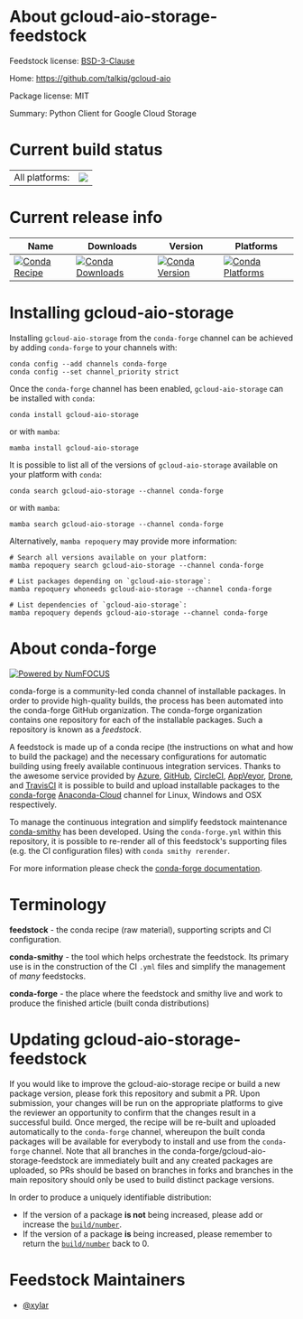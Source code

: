 About gcloud-aio-storage-feedstock
==================================

Feedstock license: [BSD-3-Clause](https://github.com/conda-forge/gcloud-aio-storage-feedstock/blob/main/LICENSE.txt)

Home: https://github.com/talkiq/gcloud-aio

Package license: MIT

Summary: Python Client for Google Cloud Storage

Current build status
====================


<table><tr><td>All platforms:</td>
    <td>
      <a href="https://dev.azure.com/conda-forge/feedstock-builds/_build/latest?definitionId=18064&branchName=main">
        <img src="https://dev.azure.com/conda-forge/feedstock-builds/_apis/build/status/gcloud-aio-storage-feedstock?branchName=main">
      </a>
    </td>
  </tr>
</table>

Current release info
====================

| Name | Downloads | Version | Platforms |
| --- | --- | --- | --- |
| [![Conda Recipe](https://img.shields.io/badge/recipe-gcloud--aio--storage-green.svg)](https://anaconda.org/conda-forge/gcloud-aio-storage) | [![Conda Downloads](https://img.shields.io/conda/dn/conda-forge/gcloud-aio-storage.svg)](https://anaconda.org/conda-forge/gcloud-aio-storage) | [![Conda Version](https://img.shields.io/conda/vn/conda-forge/gcloud-aio-storage.svg)](https://anaconda.org/conda-forge/gcloud-aio-storage) | [![Conda Platforms](https://img.shields.io/conda/pn/conda-forge/gcloud-aio-storage.svg)](https://anaconda.org/conda-forge/gcloud-aio-storage) |

Installing gcloud-aio-storage
=============================

Installing `gcloud-aio-storage` from the `conda-forge` channel can be achieved by adding `conda-forge` to your channels with:

```
conda config --add channels conda-forge
conda config --set channel_priority strict
```

Once the `conda-forge` channel has been enabled, `gcloud-aio-storage` can be installed with `conda`:

```
conda install gcloud-aio-storage
```

or with `mamba`:

```
mamba install gcloud-aio-storage
```

It is possible to list all of the versions of `gcloud-aio-storage` available on your platform with `conda`:

```
conda search gcloud-aio-storage --channel conda-forge
```

or with `mamba`:

```
mamba search gcloud-aio-storage --channel conda-forge
```

Alternatively, `mamba repoquery` may provide more information:

```
# Search all versions available on your platform:
mamba repoquery search gcloud-aio-storage --channel conda-forge

# List packages depending on `gcloud-aio-storage`:
mamba repoquery whoneeds gcloud-aio-storage --channel conda-forge

# List dependencies of `gcloud-aio-storage`:
mamba repoquery depends gcloud-aio-storage --channel conda-forge
```


About conda-forge
=================

[![Powered by
NumFOCUS](https://img.shields.io/badge/powered%20by-NumFOCUS-orange.svg?style=flat&colorA=E1523D&colorB=007D8A)](https://numfocus.org)

conda-forge is a community-led conda channel of installable packages.
In order to provide high-quality builds, the process has been automated into the
conda-forge GitHub organization. The conda-forge organization contains one repository
for each of the installable packages. Such a repository is known as a *feedstock*.

A feedstock is made up of a conda recipe (the instructions on what and how to build
the package) and the necessary configurations for automatic building using freely
available continuous integration services. Thanks to the awesome service provided by
[Azure](https://azure.microsoft.com/en-us/services/devops/), [GitHub](https://github.com/),
[CircleCI](https://circleci.com/), [AppVeyor](https://www.appveyor.com/),
[Drone](https://cloud.drone.io/welcome), and [TravisCI](https://travis-ci.com/)
it is possible to build and upload installable packages to the
[conda-forge](https://anaconda.org/conda-forge) [Anaconda-Cloud](https://anaconda.org/)
channel for Linux, Windows and OSX respectively.

To manage the continuous integration and simplify feedstock maintenance
[conda-smithy](https://github.com/conda-forge/conda-smithy) has been developed.
Using the ``conda-forge.yml`` within this repository, it is possible to re-render all of
this feedstock's supporting files (e.g. the CI configuration files) with ``conda smithy rerender``.

For more information please check the [conda-forge documentation](https://conda-forge.org/docs/).

Terminology
===========

**feedstock** - the conda recipe (raw material), supporting scripts and CI configuration.

**conda-smithy** - the tool which helps orchestrate the feedstock.
                   Its primary use is in the construction of the CI ``.yml`` files
                   and simplify the management of *many* feedstocks.

**conda-forge** - the place where the feedstock and smithy live and work to
                  produce the finished article (built conda distributions)


Updating gcloud-aio-storage-feedstock
=====================================

If you would like to improve the gcloud-aio-storage recipe or build a new
package version, please fork this repository and submit a PR. Upon submission,
your changes will be run on the appropriate platforms to give the reviewer an
opportunity to confirm that the changes result in a successful build. Once
merged, the recipe will be re-built and uploaded automatically to the
`conda-forge` channel, whereupon the built conda packages will be available for
everybody to install and use from the `conda-forge` channel.
Note that all branches in the conda-forge/gcloud-aio-storage-feedstock are
immediately built and any created packages are uploaded, so PRs should be based
on branches in forks and branches in the main repository should only be used to
build distinct package versions.

In order to produce a uniquely identifiable distribution:
 * If the version of a package **is not** being increased, please add or increase
   the [``build/number``](https://docs.conda.io/projects/conda-build/en/latest/resources/define-metadata.html#build-number-and-string).
 * If the version of a package **is** being increased, please remember to return
   the [``build/number``](https://docs.conda.io/projects/conda-build/en/latest/resources/define-metadata.html#build-number-and-string)
   back to 0.

Feedstock Maintainers
=====================

* [@xylar](https://github.com/xylar/)

